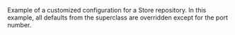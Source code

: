 Example of a customized configuration for a Store repository. In this example, all defaults from the superclass are overridden except for the port number.